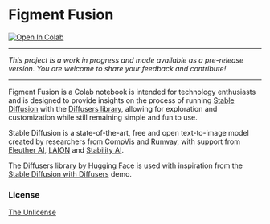 # Figment Fusion

[![Open In Colab][colab-badge]][colab-url]

---

_This project is a work in progress and made available as a pre-release version.
You are welcome to share your feedback and contribute!_

---

Figment Fusion is a Colab notebook is intended for technology enthusiasts and is
designed to provide insights on the process of running
[Stable Diffusion][stable-diffusion] with the [Diffusers library][diffusers],
allowing for exploration and customization while still remaining simple and fun
to use.

Stable Diffusion is a state-of-the-art, free and open text-to-image model
created by researchers from [CompVis][compvis] and [Runway][runway], with
support from [Eleuther AI][eleuther-ai], [LAION][laion-ai] and
[Stability AI][stability-ai].

The Diffusers library by Hugging Face is used with inspiration from the
[Stable Diffusion with Diffusers][diffusers-demo] demo.

### License

[The Unlicense][license]

[license]: LICENSE.txt
[colab-badge]: https://colab.research.google.com/assets/colab-badge.svg
[colab-url]: https://colab.research.google.com/github/rlaneth/figment-fusion/blob/current/FigmentFusion.ipynb
[stable-diffusion]: https://stability.ai/blog/stable-diffusion-announcement
[diffusers]: https://github.com/huggingface/diffusers
[compvis]: https://github.com/CompVis
[runway]: https://runwayml.com/
[eleuther-ai]: https://www.eleuther.ai/
[laion-ai]: https://laion.ai/
[stability-ai]: https://stability.ai/ 
[diffusers-demo]: https://colab.research.google.com/github/huggingface/notebooks/blob/main/diffusers/stable_diffusion.ipynb